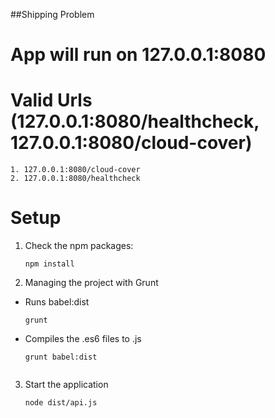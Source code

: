 ##Shipping Problem

# App will run on 127.0.0.1:8080

# Valid Urls (127.0.0.1:8080/healthcheck, 127.0.0.1:8080/cloud-cover)
    1. 127.0.0.1:8080/cloud-cover
    2. 127.0.0.1:8080/healthcheck

# Setup

1. Check the npm packages:

    ```
    npm install
    ```
2. Managing the project with Grunt

* Runs babel:dist

    ```
    grunt
    ```
* Compiles the .es6 files to .js

    ```
    grunt babel:dist


3. Start the application

    ```
    node dist/api.js
    ```
